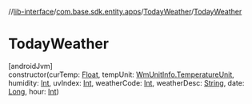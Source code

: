 //[lib-interface](../../../index.md)/[com.base.sdk.entity.apps](../index.md)/[TodayWeather](index.md)/[TodayWeather](-today-weather.md)

# TodayWeather

[androidJvm]\
constructor(curTemp: [Float](https://kotlinlang.org/api/latest/jvm/stdlib/kotlin/-float/index.html), tempUnit: [WmUnitInfo.TemperatureUnit](../../com.base.sdk.entity.settings/-wm-unit-info/-temperature-unit/index.md), humidity: [Int](https://kotlinlang.org/api/latest/jvm/stdlib/kotlin/-int/index.html), uvIndex: [Int](https://kotlinlang.org/api/latest/jvm/stdlib/kotlin/-int/index.html), weatherCode: [Int](https://kotlinlang.org/api/latest/jvm/stdlib/kotlin/-int/index.html), weatherDesc: [String](https://kotlinlang.org/api/latest/jvm/stdlib/kotlin/-string/index.html), date: [Long](https://kotlinlang.org/api/latest/jvm/stdlib/kotlin/-long/index.html), hour: [Int](https://kotlinlang.org/api/latest/jvm/stdlib/kotlin/-int/index.html))
